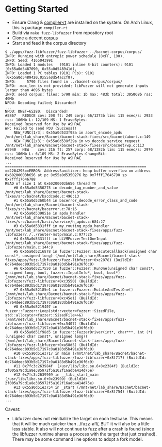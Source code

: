 # Getting Started

* Ensure Clang & [compiler-rt](https://compiler-rt.llvm.org/) are installed on the system. On Arch Linux, this is package `compiler-rt`
* Build via `make fuzz-libfuzzer` from repository root
* Clone a decent [corpus](https://github.com/CrystalPeakSecurity/bacnet-corpus/tree/main)
* Start and feed it the corpus directory

```
$ ./apps/fuzz-libfuzzer/fuzz-libfuzzer ../bacnet-corpus/corpus/
INFO: Running with entropic power schedule (0xFF, 100).
INFO: Seed: 4165043991
INFO: Loaded 1 modules   (9101 inline 8-bit counters): 9101 [0x55a0d5487090, 0x55a0d548941d),
INFO: Loaded 1 PC tables (9101 PCs): 9101 [0x55a0d5489420,0x55a0d54accf0),
INFO:     5790 files found in ../bacnet-corpus/corpus/
INFO: -max_len is not provided; libFuzzer will not generate inputs larger than 4096 bytes
INFO: seed corpus: files: 5790 min: 1b max: 483b total: 305068b rss: 40Mb
NPDU: Decoding failed; Discarded!
...
NPDU: DNET=65280.  Discarded!
#5867	REDUCE cov: 208 ft: 249 corp: 66/1273b lim: 115 exec/s: 2933 rss: 106Mb L: 12/109 MS: 1 EraseBytes-
Received Reserved for Use by ASHRAE
WP: Failed to send PDU (Success)!
	NEW_FUNC[1/3]: 0x55a0d533f98a in abort_encode_apdu /mnt/net/lab_share/Bacnet/bacnet-stack-fixes/src/bacnet/abort.c:149
	NEW_FUNC[2/3]: 0x55a0d538f29a in wp_decode_service_request /mnt/net/lab_share/Bacnet/bacnet-stack-fixes/src/bacnet/wp.c:113
#5940	NEW    cov: 216 ft: 257 corp: 68/1282b lim: 115 exec/s: 2970 rss: 106Mb L: 6/109 MS: 2 EraseBytes-ChangeBit-
Received Reserved for Use by ASHRAE
...
=================================================================
==2204295==ERROR: AddressSanitizer: heap-buffer-overflow on address 0x60200003b656 at pc 0x55a0d5350276 bp 0x7fff17646790 sp 0x7fff17646788
READ of size 1 at 0x60200003b656 thread T0
    #0 0x55a0d5350275 in decode_tag_number_and_value /mnt/net/lab_share/Bacnet/bacnet-stack-fixes/src/bacnet/bacdcode.c:496:13
    #1 0x55a0d5360b44 in bacerror_decode_error_class_and_code /mnt/net/lab_share/Bacnet/bacnet-stack-fixes/src/bacnet/bacerror.c:78:16
    #2 0x55a0d539851e in apdu_handler /mnt/net/lab_share/Bacnet/bacnet-stack-fixes/src/bacnet/basic/service/h_apdu.c:684:27
    #3 0x55a0d5331fff in my_routing_npdu_handler /mnt/net/lab_share/Bacnet/bacnet-stack-fixes/apps/fuzz-libfuzzer/./../router-mstp/main.c:977:25
    #4 0x55a0d5331fff in LLVMFuzzerTestOneInput /mnt/net/lab_share/Bacnet/bacnet-stack-fixes/apps/fuzz-libfuzzer/main.c:144:9
    #5 0x55a0d5216878 in fuzzer::Fuzzer::ExecuteCallback(unsigned char const*, unsigned long) (/mnt/net/lab_share/Bacnet/bacnet-stack-fixes/apps/fuzz-libfuzzer/fuzz-libfuzzer+0xc2878) (BuildId: 6c764deec893b5d17197c0a0183d5b491e36f6c9)
    #6 0x55a0d5217550 in fuzzer::Fuzzer::RunOne(unsigned char const*, unsigned long, bool, fuzzer::InputInfo*, bool, bool*) (/mnt/net/lab_share/Bacnet/bacnet-stack-fixes/apps/fuzz-libfuzzer/fuzz-libfuzzer+0xc3550) (BuildId: 6c764deec893b5d17197c0a0183d5b491e36f6c9)
    #7 0x55a0d52185e1 in fuzzer::Fuzzer::MutateAndTestOne() (/mnt/net/lab_share/Bacnet/bacnet-stack-fixes/apps/fuzz-libfuzzer/fuzz-libfuzzer+0xc45e1) (BuildId: 6c764deec893b5d17197c0a0183d5b491e36f6c9)
    #8 0x55a0d5219407 in fuzzer::Fuzzer::Loop(std::vector<fuzzer::SizedFile, std::allocator<fuzzer::SizedFile>>&) (/mnt/net/lab_share/Bacnet/bacnet-stack-fixes/apps/fuzz-libfuzzer/fuzz-libfuzzer+0xc5407) (BuildId: 6c764deec893b5d17197c0a0183d5b491e36f6c9)
    #9 0x55a0d51f98d5 in fuzzer::FuzzerDriver(int*, char***, int (*)(unsigned char const*, unsigned long)) (/mnt/net/lab_share/Bacnet/bacnet-stack-fixes/apps/fuzz-libfuzzer/fuzz-libfuzzer+0xa58d5) (BuildId: 6c764deec893b5d17197c0a0183d5b491e36f6c9)
    #10 0x55a0d51e3717 in main (/mnt/net/lab_share/Bacnet/bacnet-stack-fixes/apps/fuzz-libfuzzer/fuzz-libfuzzer+0x8f717) (BuildId: 6c764deec893b5d17197c0a0183d5b491e36f6c9)
    #11 0x7fc3c263984f  (/usr/lib/libc.so.6+0x2384f) (BuildId: 2f005a79cd1a8e385972f5a102f16adba414d75e)
    #12 0x7fc3c2639909 in __libc_start_main (/usr/lib/libc.so.6+0x23909) (BuildId: 2f005a79cd1a8e385972f5a102f16adba414d75e)
    #13 0x55a0d51e3754 in _start (/mnt/net/lab_share/Bacnet/bacnet-stack-fixes/apps/fuzz-libfuzzer/fuzz-libfuzzer+0x8f754) (BuildId: 6c764deec893b5d17197c0a0183d5b491e36f6c9)
...
```

Caveat: 

* Libfuzzer does not reinitialize the target on each testcase. This means that it will be much quicker than ../fuzz-afl/, BUT it will also be a little less stable. It also will not continue to fuzz after a crash is found (since the libfuzzer runtime shares a process with the target that just crashed). There may be some command line options to adopt a fork model.

